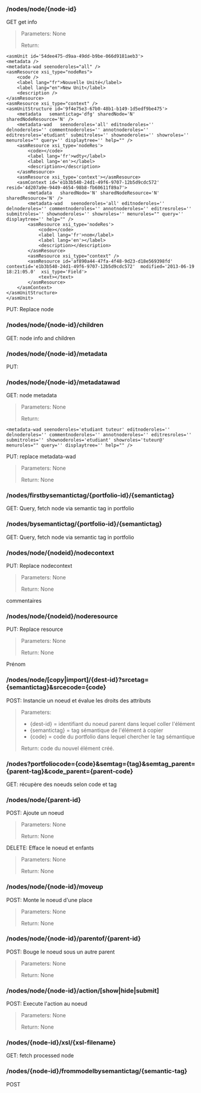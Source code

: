 ### /nodes/node/{node-id}
GET get info
> Parameters:
> None
>
> Return:
>
	<asmUnit id='54dee475-d9aa-49dd-b9be-066d9181aeb3'>
	<metadata />
	<metadata-wad seenoderoles="all" />
	<asmResource xsi_type="nodeRes">
		<code />
		<label lang="fr">Nouvelle Unité</label>
		<label lang="en">New Unit</label>
		<description />
	</asmResource>
	<asmResource xsi_type="context" />
	<asmUnitStructure id='9f4e75e3-67b0-48b1-b149-1d5edf9be475'>
		<metadata   semantictag='dfg' sharedNode='N' sharedNodeResource='N' />
		<metadata-wad   seenoderoles='all' editnoderoles='' delnoderoles='' commentnoderoles='' annotnoderoles='' editresroles='etudiant' submitroles='' shownoderoles='' showroles='' menuroles="" query='' displaytree='' help="" />
		<asmResource xsi_type='nodeRes'>
			<code></code>
			<label lang='fr'>wdty</label>
			<label lang='en'></label>
			<description></description>
		</asmResource>
		<asmResource xsi_type='context'></asmResource>
		<asmContext id='e1b3b540-24d1-49f6-9707-12b5d9cdc572' resid='4d207a9e-9449-4654-98b8-fb60611f89a7'>
			<metadata   sharedNode='N' sharedNodeResource='N' sharedResource='N' />
			<metadata-wad   seenoderoles='all' editnoderoles='' delnoderoles='' commentnoderoles='' annotnoderoles='' editresroles='' submitroles='' shownoderoles='' showroles='' menuroles="" query='' displaytree='' help="" />
			<asmResource xsi_type='nodeRes'>
				<code></code>
				<label lang='fr'>nom</label>
				<label lang='en'></label>
				<description></description>
			</asmResource>
			<asmResource xsi_type="context" />
			<asmResource id='af890a44-47fa-4f48-9d23-d18e569398fd' contextid='e1b3b540-24d1-49f6-9707-12b5d9cdc572'  modified='2013-06-19 18:21:05.0'  xsi_type='Field'>
				<text></text>
			</asmResource>
		</asmContext>
	</asmUnitStructure>
	</asmUnit>

PUT: Replace node

### /nodes/node/{node-id}/children
GET: node info and children

### /nodes/node/{node-id}/metadata
PUT: <metadata  sharedNode='N' sharedNodeResource='N' /> 

### /nodes/node/{node-id}/metadatawad
GET: node metadata
> Parameters:
> None
>
> Return:
>
	<metadata-wad seenoderoles='etudiant tuteur' editnoderoles='' delnoderoles='' commentnoderoles='' annotnoderoles='' editresroles='' submitroles='' shownoderoles='etudiant' showroles='tuteur@' menuroles="" query='' displaytree='' help="" />

PUT: replace metadata-wad
> Parameters:
> None
>
> Return:
> None
<metadata-wad  seenoderoles='all' editnoderoles='' delnoderoles='' commentnoderoles='etudiant' annotnoderoles='' editresroles='' submitroles='' shownoderoles='' showroles='' menuroles="" query='' displaytree='' help="" /> 


### /nodes/firstbysemantictag/{portfolio-id}/{semantictag}
GET: Query, fetch node via semantic tag in portfolio

### /nodes/bysemantictag/{portfolio-id}/{semantictag}
GET: Query, fetch node via semantic tag in portfolio

### /nodes/node/{nodeid}/nodecontext
PUT: Replace nodecontext
> Parameters:
> None
>
> Return:
> None
<asmResource xsi_type='context'>
    <comment>commentaires</comment>
</asmResource> 

### /nodes/node/{nodeid}/noderesource
PUT: Replace resource
> Parameters:
> None
>
> Return:
> None
<asmResource xsi_type='nodeRes'>
    <code></code>
    <label lang='fr'>Prénom</label>
    <label lang='en'></label>
    <description></description>
</asmResource> 

### /nodes/node/[copy|import]/{dest-id}?srcetag={semantictag}&srcecode={code}
POST: Instancie un noeud et évalue les droits des attributs
> Parameters:
> - {dest-id} = identifiant du noeud parent dans lequel coller l'élément
> - {semantictag} = tag sémantique de l'élément à copier
> - {code} = code du portfolio dans lequel chercher le tag sémantique
>
> Return:
> code du nouvel élément créé.


### /nodes?portfoliocode={code}&semtag={tag}&semtag_parent={parent-tag}&code_parent={parent-code}
GET: récupère des noeuds selon code et tag

### /nodes/node/{parent-id}
POST: Ajoute un noeud
> Parameters:
> None
>
> Return:
> None
<asmContext id='' resid='' ctxid=''>
    <metadata />
    <metadata-wad seenoderoles='all'/>
    <asmResource xsi_type='nodeRes'>
        <code></code>
        <label lang='fr'></label>
        <label lang='en'></label>
        <description></description>
    </asmResource>
    <asmResource xsi_type='context'></asmResource>
    <asmResource xsi_type='Calendar'><text></text>
    </asmResource>
</asmContext> 

<node id='sdkjjd-sdkso kkqokas235rkd83kjd-sje8' />

DELETE: Efface le noeud et enfants
> Parameters:
> None
>
> Return:
> None

### /nodes/node/{node-id}/moveup
POST: Monte le noeud d'une place
> Parameters:
> None
>
> Return:
> None

### /nodes/node/{node-id}/parentof/{parent-id}
POST: Bouge le noeud sous un autre parent
> Parameters:
> None
>
> Return:
> None


### /nodes/node/{node-id}/action/[show|hide|submit]
POST: Execute l'action au noeud
> Parameters:
> None
>
> Return:
> None

### /nodes/{node-id}/xsl/{xsl-filename}
GET: fetch processed node

### /nodes/{node-id}/frommodelbysemantictag/{semantic-tag}
POST

